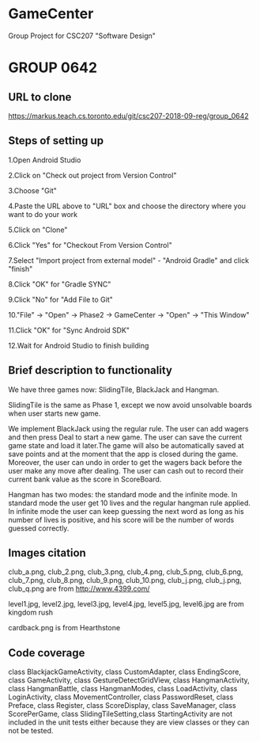 # GameCenter
Group Project for CSC207 "Software Design"
# GROUP 0642
## URL to clone
https://markus.teach.cs.toronto.edu/git/csc207-2018-09-reg/group_0642
## Steps of setting up
1.Open Android Studio

2.Click on "Check out project from Version Control"

3.Choose "Git"

4.Paste the URL above to "URL" box and choose the directory where you want to do your work

5.Click on "Clone"

6.Click "Yes" for "Checkout From Version Control"

7.Select "Import project from external model" - "Android Gradle" and click "finish"

8.Click "OK" for "Gradle SYNC"

9.Click "No" for "Add File to Git"

10."File" -> "Open" -> Phase2 -> GameCenter -> "Open" -> "This Window"

11.Click "OK" for "Sync Android SDK"

12.Wait for Android Studio to finish building

## Brief description to functionality
We have three games now: SlidingTile, BlackJack and Hangman.

SlidingTile is the same as Phase 1, except we now avoid unsolvable boards when user starts new game.

We implement BlackJack using the regular rule. The user can add wagers and then press Deal to start
a new game. The user can save the current game state and load it later.The game will also be
automatically saved at save points and at the moment that the app is closed during the game.
Moreover, the user can undo in order to get the wagers back before the user make any move after
dealing. The user can cash out to record their current bank value as the score in ScoreBoard.

Hangman has two modes: the standard mode and the infinite mode. In standard mode the user get 10 
lives and the regular hangman rule applied. In infinite mode the user can keep guessing the next
word as long as his number of lives is positive, and his score will be the number of words guessed
correctly.

## Images citation
club_a.png, club_2.png, club_3.png, club_4.png, club_5.png, club_6.png, club_7.png, club_8.png,
club_9.png, club_10.png, club_j.png, club_j.png, club_q.png
are from http://www.4399.com/

level1.jpg, level2.jpg, level3.jpg, level4.jpg, level5.jpg, level6.jpg
are from kingdom rush

cardback.png is from Hearthstone

## Code coverage
class BlackjackGameActivity, class CustomAdapter, class EndingScore, class GameActivity,
class GestureDetectGridView, class HangmanActivity, class HangmanBattle, class HangmanModes,
class LoadActivity, class LoginActivity, class MovementController, class PasswordReset,
class Preface, class Register, class ScoreDisplay, class SaveManager, class ScorePerGame,
class SlidingTileSetting,class StartingActivity are not included in the unit tests either because
they are view classes or they can not be tested.
